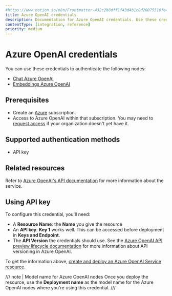 ```yaml
---
#https://www.notion.so/n8n/Frontmatter-432c2b8dff1f43d4b1c8d20075510fe4
title: Azure OpenAI credentials
description: Documentation for Azure OpenAI credentials. Use these credentials to authenticate OpenAI in n8n, a workflow automation platform.
contentType: [integration, reference]
priority: medium
---
```


# Azure OpenAI credentials

You can use these credentials to authenticate the following nodes:

- [Chat Azure OpenAI](/integrations/builtin/cluster-nodes/sub-nodes/n8n-nodes-langchain.lmchatazureopenai.md)
- [Embeddings Azure OpenAI](/integrations/builtin/cluster-nodes/sub-nodes/n8n-nodes-langchain.embeddingsazureopenai.md)

## Prerequisites

- Create an [Azure](https://azure.microsoft.com) subscription.
- Access to Azure OpenAI within that subscription. You may need to [request access](https://aka.ms/oai/access) if your organization doesn't yet have it.

## Supported authentication methods

- API key

## Related resources

Refer to [Azure OpenAI's API documentation](https://learn.microsoft.com/en-us/azure/ai-services/openai/reference) for more information about the service.

## Using API key

To configure this credential, you'll need:

- A **Resource Name**: the **Name** you give the resource
- An **API key**: **Key 1** works well. This can be accessed before deployment in **Keys and Endpoint**.
- The **API Version** the credentials should use. See the [Azure OpenAI API preview lifecycle documentation](https://learn.microsoft.com/en-us/azure/ai-services/openai/api-version-deprecation) for more information about API versioning in Azure OpenAI.

To get the information above, [create and deploy an Azure OpenAI Service resource](https://learn.microsoft.com/en-us/azure/ai-services/openai/how-to/create-resource).

/// note | Model name for Azure OpenAI nodes
Once you deploy the resource, use the **Deployment name** as the model name for the Azure OpenAI nodes where you're using this credential.
///
